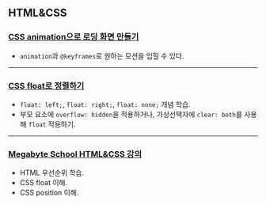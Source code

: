## HTML&CSS

### [CSS animation으로 로딩 화면 만들기](https://velog.io/@sweet_pumpkin/%EB%AC%B4%EC%9E%91%EC%A0%95-%EB%94%B0%EB%9D%BC%ED%95%98%EA%B8%B0-%EC%96%98-%EC%BD%94%EA%B0%80-%EC%BB%A4%EC%A1%8C%EB%8B%A4-%EC%9E%91%EC%95%84%EC%A1%8C%EB%8B%A4%ED%95%98%EB%8A%94-%EB%A1%9C%EB%94%A9-%ED%99%94%EB%A9%B4%EC%9D%B4%EB%9E%80%EB%8B%A4-CSS-animation)
  - `animation`과 `@keyframes`로 원하는 모션을 입힐 수 있다.

---

### [CSS float로 정렬하기](https://velog.io/@sweet_pumpkin/Megabyte-School-CSS%EA%B0%80-%EC%82%AC%EB%9E%8C%EC%9D%B4%EB%9D%BC%EB%A9%B4-%EB%82%98%EC%97%90%EA%B2%8C-%EC%8C%8D%EC%9A%95%EC%9D%84-%ED%96%88%EA%B2%A0%EC%A7%80-CSS-float%EB%A1%9C-%EB%B0%B0%EC%B9%98%ED%95%98%EA%B8%B0)
  - `float: left;`, `float: right;`, `float: none;` 개념 학습.
  - 부모 요소에 `overflow: hidden`을 적용하거나, 가상선택자에 `clear: both`를 사용해 `float` 적용하기.

---

### [Megabyte School HTML&CSS 강의](https://github.com/Sweet-Pumpkin/practice-html-css-js/blob/master/README.md)
  - HTML 우선순위 학습.
  - CSS float 이해.
  - CSS position 이해.